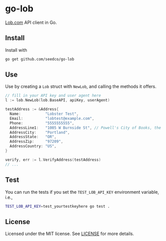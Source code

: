 # go-lob
[Lob.com](http://lob.com) API client in Go.

## Install

Install with

```sh
go get github.com/seedco/go-lob
```

## Use

Use by creating a `Lob` struct with `NewLob`, and calling the methods it offers.

```go
// fill in your API key and user agent here
l := lob.NewLob(lob.BaseAPI, apiKey, userAgent)

testAddress := &Address{
  Name:           "Lobster Test",
  Email:          "lobtest@example.com",
  Phone:          "5555555555",
  AddressLine1:   "1005 W Burnside St", // Powell's City of Books, the best book store in the world.
  AddressCity:    "Portland",
  AddressState:   "OR",
  AddressZip:     "97209",
  AddressCountry: "US",
}

verify, err := l.VerifyAddress(testAddress)
// ...
```

## Test

You can run the tests if you set the `TEST_LOB_API_KEY` environment variable, i.e.,

```sh
TEST_LOB_API_KEY=test_yourtestkeyhere go test .
```

## License

Licensed under the MIT license. See [LICENSE](LICENSE) for more details.
